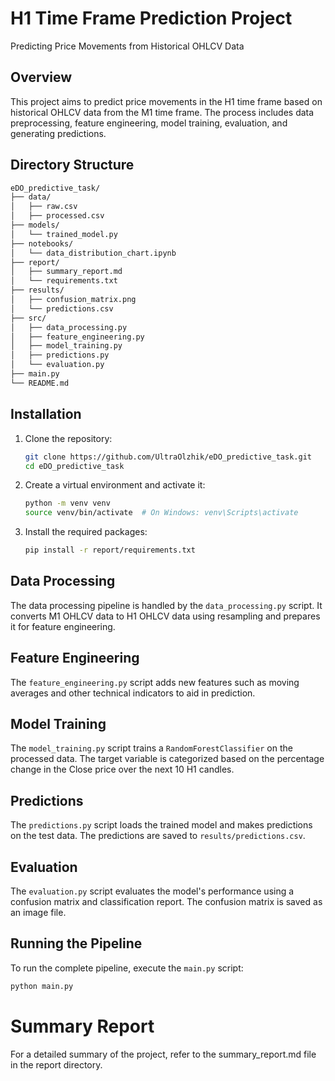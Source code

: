 # H1 Time Frame Prediction Project

Predicting Price Movements from Historical OHLCV Data

## Overview

This project aims to predict price movements in the H1 time frame based on historical OHLCV data from the M1 time frame. The process includes data preprocessing, feature engineering, model training, evaluation, and generating predictions.

## Directory Structure
```sh
eDO_predictive_task/
├── data/
│   ├── raw.csv
│   ├── processed.csv
├── models/
│   └── trained_model.py
├── notebooks/
│   └── data_distribution_chart.ipynb
├── report/
│   ├── summary_report.md
│   └── requirements.txt
├── results/
│   ├── confusion_matrix.png
│   └── predictions.csv
├── src/
│   ├── data_processing.py
│   ├── feature_engineering.py
│   ├── model_training.py
│   ├── predictions.py
│   └── evaluation.py
├── main.py
└── README.md
```

## Installation
1. Clone the repository:
    ```sh
    git clone https://github.com/UltraOlzhik/eDO_predictive_task.git
    cd eDO_predictive_task
    ```

2. Create a virtual environment and activate it:
    ```sh
    python -m venv venv
    source venv/bin/activate  # On Windows: venv\Scripts\activate
    ```

3. Install the required packages:
    ```sh
    pip install -r report/requirements.txt
    ```

## Data Processing
The data processing pipeline is handled by the `data_processing.py` script. It converts M1 OHLCV data to H1 OHLCV data using resampling and prepares it for feature engineering.

## Feature Engineering
The `feature_engineering.py` script adds new features such as moving averages and other technical indicators to aid in prediction.

## Model Training
The `model_training.py` script trains a `RandomForestClassifier` on the processed data. The target variable is categorized based on the percentage change in the Close price over the next 10 H1 candles.

## Predictions
The `predictions.py` script loads the trained model and makes predictions on the test data. The predictions are saved to `results/predictions.csv`.

## Evaluation
The `evaluation.py` script evaluates the model's performance using a confusion matrix and classification report. The confusion matrix is saved as an image file.

## Running the Pipeline
To run the complete pipeline, execute the `main.py` script:
```sh
python main.py
```

# Summary Report

For a detailed summary of the project, refer to the summary_report.md file in the report directory.
